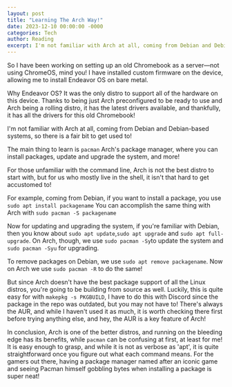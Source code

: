 ```yaml
---
layout: post
title: "Learning The Arch Way!"
date: 2023-12-10 00:00:00 -0000
categories: Tech 
author: Reading
excerpt: I'm not familiar with Arch at all, coming from Debian and Debian-based systems, so there is a fair bit to get used to!
---
```

So I have been working on setting up an old Chromebook as a server—not using ChromeOS, mind you! I have installed custom firmware on the device, allowing me to install Endeavor OS on bare metal.

Why Endeavor OS? It was the only distro to support all of the hardware on this device. Thanks to being just Arch preconfigured to be ready to use and Arch being a rolling distro, it has the latest drivers available, and thankfully, it has all the drivers for this old Chromebook!

I'm not familiar with Arch at all, coming from Debian and Debian-based systems, so there is a fair bit to get used to!

The main thing to learn is `pacman` Arch's package manager, where you can install packages, update and upgrade the system, and more!

For those unfamiliar with the command line, Arch is not the best distro to start with, but for us who mostly live in the shell, it isn't that hard to get accustomed to!

For example, coming from Debian, if you want to install a package, you use `sudo apt install packagename` You can accomplish the same thing with Arch with `sudo pacman -S packagename`

Now for updating and upgrading the system, if you're familiar with Debian, then you know about `sudo apt update`,`sudo apt upgrade` and `sudo apt full-upgrade`. On Arch, though, we use `sudo pacman -Sy`to update the system and `sudo pacman -Syu` for upgrading.

To remove packages on Debian, we use `sudo apt remove packagename`. Now on Arch we use `sudo pacman -R` to do the same!

But since Arch doesn't have the best package support of all the Linux distros, you're going to be building from source as well. Luckily, this is quite easy for with `makepkg -s PKGBUILD`, I have to do this with Discord since the package in the repo was outdated, but you may not have to! There's always the AUR, and while I haven't used it as much, it is worth checking there first before trying anything else, and hey, the AUR is a key feature of Arch!

In conclusion, Arch is one of the better distros, and running on the bleeding edge has its benefits, while `pacman` can be confusing at first, at least for me! It is easy enough to grasp, and while it is not as verbose as 'apt', it is quite straightforward once you figure out what each command means. For the gamers out there, having a package manager named after an iconic game and seeing Pacman himself gobbling bytes when installing a package is super neat!


